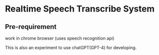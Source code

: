 # Realtime Speech Transcribe System
## Pre-requirement
work in chrome browser (uses speech recognition api)

This is also an experiment to use chatGPT(GPT-4) for developing.